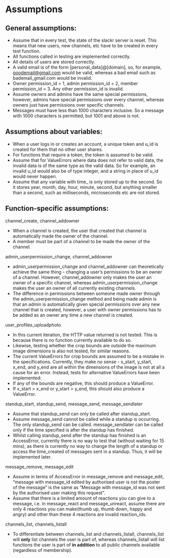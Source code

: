 # Assumptions

## General assumptions:
* Assume that in every test, the state of the slackr server is reset. This means that new users, new channels, etc have to be created in every test function.
* All functions called in testing are implemented correctly.
* All details of users are stored correctly.
* A valid email is of the form [personal_data]@[domain], so, for example, goodemail@gmail.com would be valid, whereas a bad email such as bademail_gmail.com would be invalid.
* Owner permission_id = 1, admin permission_id = 2, member permission_id = 3. Any other permission_id is invalid.
* Assume owners and admins have the same special permissions, however, admins have special permissions over every channel, whereas owners just have permissions over specific channels.
* Messages must have less than 1000 characters inclusive. So a message with 1000 characters is permitted, but 1001 and above is not.

## Assumptions about variables:
* When a user logs in or creates an account, a unique token and u_id is created for them that no other user shares.
* For functions that require a token, the token is assumed to be valid.
* Assume that for ValueErrors where data does not refer to valid data, the invalid data is of the same type as the valid data. So for example, an invalid u_id would also be of type integer, and a string in place of u_id would never happen.
* Assume that any variable with time_ is only stored up to the second. So it stores year, month, day, hour, minute, second, but anything smaller than a second, such as milliseconds, microseconds etc are not stored.

## Function-specific assumptions:
channel_create, channel_addowner
* When a channel is created, the user that created that channel is automatically made the owner of the channel.
* A member must be part of a channel to be made the owner of the channel.

admin_userpermission_change, channel_addowner
* admin_userpermission_change and channel_addowner can theoretically achieve the same thing - changing a user’s permissions to be an owner of a channel. However, channel_addowner only makes the user an owner of a specific channel, whereas admin_userpermission_change makes the user an owner of all currently existing channels.
* The difference in permissions between someone made owner through the admin_userpermission_change method and being made admin is that an admin is automatically given special permissions over any new channel that is created, however, a user with owner permissions has to be added as an owner any time a new channel is created.

user_profiles_uploadphoto
* In this current iteration, the HTTP value returned is not tested. This is because there is no function currently available to do so.
* Likewise, testing whether the crop bounds are outside the maximum image dimensions is also not tested, for similar reasons.
* The current ValueErrors for crop bounds are assumed to be a mistake in the specifications. Currently, they make no sense - x_start, y_start, x_end, and y_end are all within the dimensions of the image is not at all a cause for an error. Instead, tests for alternative ValueErrors have been implemented:
* If any of the bounds are negative, this should produce a ValueError.
* If x_start > x_end or y_start > y_end, this should also produce a ValueError.

standup_start, standup_send, message_send, message_sendlater
* Assume that standup_send can only be called after standup_start.
* Assume message_send cannot be called while a standup is occurring. The only standup_send can be called. message_sendlater can be called only if the time specified is after the standup has finished.
* Whilst calling standup_send after the standup has finished is an AccessError, currently there is no way to test that (without waiting for 15 mins), as there is currently no way to change the length of a standup or access the time_created of messages sent in a standup. Thus, it will be implemented later.

message_remove, message_edit
* Assume in terms of AccessError in message_remove and message_edit, “message with message_id edited by authorised user is not the poster of the message” is the same as “Message with message_id was not sent by the authorised user making this request”.
* Assume that there is a limited amount of reactions you can give to a message, i.e. in message_react and message_unreact, assume there are only 4 reactions you can make(thumb up, thumb down, happy and angry) and other than these 4 reactions are invalid reaction_ids.

channels_list, channels_listall
* To differentiate between channels_list and channels_listall, channels_list will **only** list channels the user is part of, whereas channels_listall will list functions the user is part of **in addition** to all public channels available (regardless of membership).
